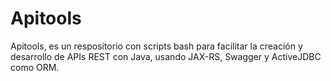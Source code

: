 # Apitools

Apitools, es un respositorio con scripts bash para facilitar la creación y desarrollo de APIs REST
con Java, usando JAX-RS, Swagger y ActiveJDBC como ORM.

